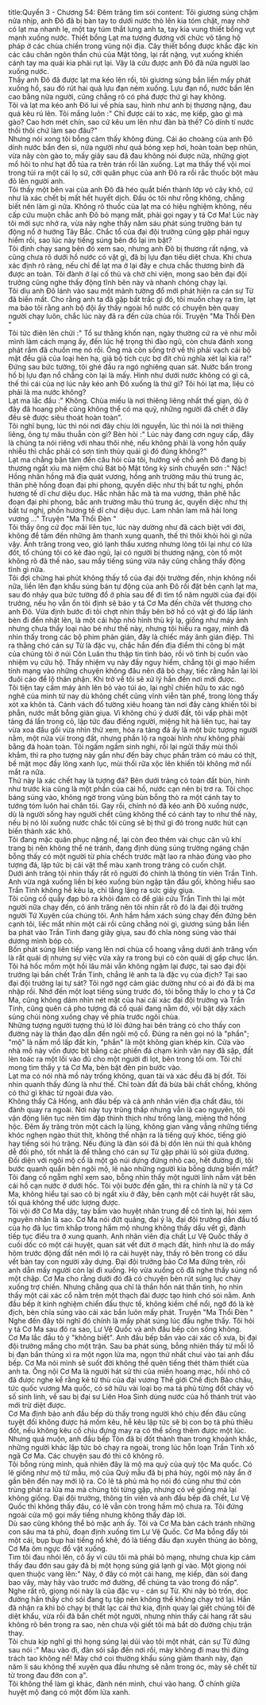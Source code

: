 title:Quyển 3 - Chương 54: Đêm trăng tìm sói
content:
Tôi giương súng chậm nửa nhịp, anh Đô đã bị bàn tay to dưới nước thò lên kia tóm chặt, may nhờ có lạt ma nhanh lẹ, một tay túm thắt lưng anh ta, tay kia vung thiết bổng vụt mạnh xuống nước. Thiết bổng Lạt ma tương đương với chức võ tăng hộ pháp ở các chùa chiền trong vùng nội địa. Cây thiết bổng được khắc đặc kín các câu chân ngôn thần chú của Mật tông, lại rất nặng, vụt xuống khiến cánh tay ma quái kia phải rụt lại. Vậy là cứu được anh Đô đã nửa người lao xuống nước.<br>Thấy anh Đô đã được lạt ma kéo lên rồi, tôi giương súng bắn liền mấy phát xuống hồ, sau đó rút hai quả lựu đạn ném xuống. Lựu đạn nổ, nước bắn lên cao bằng nửa người, cũng chẳng rõ có phá được thứ gì hay không.<br>Tôi và lạt ma kéo anh Đô lui về phía sau, hình như anh bị thương nặng, đau quá kêu rú lên. Tôi mắng luôn :" Chỉ được cái to xác, mẹ kiếp, gào gì mà gào? Cao hơn mét chín, sao cứ kêu um lên như đàn bà thế? Có dính tí nước thối thôi chứ làm sao đâu?"<br>Nhưng nói xong tôi bỗng cảm thấy không đúng. Cái áo choàng của anh Đô dính nước bẩn đen sì, nửa người như quả bóng xẹp hơi, hoàn toàn bẹp nhũn, vừa nãy còn gào to, mấy giây sau đã đau không nói được nữa, những giọt mồ hôi to như hạt đỗ túa ra trên trán rồi lăn xuống. Lạt ma thấy thế vội moi trong túi ra một cái lọ sứ, cởi quân phục của anh Đô ra rồi rắc thuốc bột màu đỏ lên người anh.<br>Tôi thấy một bên vai của anh Đô đã héo quắt biến thành lớp vỏ cây khô, cứ như là xác chết bị mất hết huyết dịch. Đầu óc tôi như rỗng không, chẳng biết nên làm gì nữa. Không rõ thuốc của lạt ma có hiệu nghiệm không, nếu cấp cứu muộn chắc anh Đô bỏ mạng mất, phải gọi ngay y tá Cơ Ma! Lúc này tôi mới sực nhớ ra, vừa nãy nghe thấy năm sáu phát súng trường bán tự động nổ ở hướng Tây Bắc. Chắc tổ của đại đội trưởng cũng gặp phải nguy hiểm rồi, sao lúc này tiếng súng bên đó lại im bặt?<br>Tôi định chạy sang bên đó xem sao, nhưng anh Đô bị thương rất nặng, và cũng chưa rõ dưới hồ nước có vật gì, đã bị lựu đạn tiêu diệt chưa. Khi chưa xác định rõ ràng, nếu chỉ để lạt ma ở lại đây e chưa chắc thương binh đã được an toàn. Tôi đành ở lại cố thủ và chờ chi viện, mong sao bên đại đội trưởng cũng nghe thấy động tĩnh bên này và nhanh chóng chạy lại.<br>Tôi dìu anh Đô lánh vào sau một mảnh tường đổ mới phát hiện ra cán sự Từ đã biến mất. Cho rằng anh ta đã gặp bất trắc gì đó, tôi muốn chạy ra tìm, lạt ma bảo tôi rằng anh bộ đội ấy thấy ngoài hồ nước có chuyện bèn quay người chạy luôn, chắc lúc này đã ra đến cửa chùa rồi. Truyện "Ma Thổi Đèn " <br>Tôi tức điên lên chửi :" Tổ sư thằng khốn nạn, ngày thường cứ ra vẻ như mỗi mình làm cách mạng ấy, đến lúc hệ trọng thì đào ngũ, còn chưa đánh xong phát rắm đã chuồn mẹ nó rồi. Ông mà còn sống trở về thì phải vạch cái bộ mặt đểu giả của loại hèn hạ, giả bộ tích cực bợ đít chủ nghĩa xét lại kia ra!"<br>Đứng sau bức tường, tôi ghé đầu ra ngó nghiêng quan sát. Nước bẩn trong hồ bị lựu đạn nổ chẳng còn lại là mấy. Hình như dưới nước không có gì cả, thế thì cái của nợ lúc nãy kéo anh Đô xuống là thứ gì? Tôi hỏi lạt ma, liệu có phải là ma nước không?<br>Lạt ma lắc đầu :" Không. Chùa miếu là nơi thiêng liêng nhất thế gian, dù ở đây đã hoang phế cũng không thể có ma quỷ, những người đã chết ở đây đều sẽ được siêu thoát hoàn toàn".<br>Tôi nghĩ bụng, lúc thì nói nơi đây chịu lời nguyền, lúc thì nói là nơi thiêng liêng, ông tự mâu thuẫn còn gì? Bèn hỏi :" Lúc này đang cơn nguy cấp, đây là chúng ta nói riêng với nhau thôi nhé, nếu không phải là vong hồn quấy nhiễu thì chắc phải có sơn tinh thủy quái gì đó đúng không?"<br>Lạt ma chẳng bận tâm đến câu hỏi của tôi, hướng về chỗ anh Đô đang bị thương ngất xỉu mà niệm chú Bát bộ Mật tông kỳ sinh chuyển sơn :" Nặc! Hồng nhân hồng mã địa quát vương, hồng anh trường mâu thủ trung ác, thân phê hồng đoạn đại phi phong, quyến diệc như thị bất tư nghị, phồn hương tế dĩ chư diệu dục. Hắc nhân hắc mã tà ma vương, thân phê hắc đoạn đại phi phong, bắc anh trường mâu thủ trung ác, quyến diệc như thị bất tư nghị, phồn hương tế dĩ chư diệu dục. Lam nhân lam mã hải long vương ..." Truyện "Ma Thổi Đèn " <br>Tôi thấy ông cứ đọc mãi liên tục, lúc này dường như đã cách biệt với đời, không để tâm đến những âm thanh xung quanh, thế thì thôi khỏi hỏi gì nữa vậy. Ánh trăng trong veo, gió lạnh thấu xương nhưng lòng tôi lại như có lửa đốt, tổ chúng tôi có kẻ đào ngũ, lại có người bị thương nặng, còn tổ một không rõ đã thế nào, sau mấy tiếng súng vừa nãy cũng chẳng thấy động tĩnh gì nữa.<br>Tôi đợi chừng hai phút không thấy tổ của đại đội trưởng đến, nhịn không nổi nữa, liền lên đạn khẩu súng bán tự động của anh Đô rồi đặt bên cạnh lạt ma, sau đó nhảy qua bức tường đổ ở phía sau để đi tìm tổ năm người của đại đội trưởng, nếu họ vẫn ổn tôi định sẽ bảo y tá Cơ Ma đến chữa vết thương cho anh Đô. Vừa định bước đi tôi chợt nhìn thấy bên bờ hồ có vật gì đó lấp lánh bèn đi đến nhặt lên, là một cái hộp nhỏ hình thù kỳ lạ, giống như máy ảnh nhưng chưa thấy loại nào bé như thế này, nhưng tôi hiểu ra ngay, mình đã nhìn thấy trong các bộ phim phản gián, đây là chiếc máy ảnh gián điệp. Thì ra thằng chó cán sự Từ là đặc vụ, chắc hắn đến địa điểm thi công bí mật của chúng tôi ở núi Côn Luân thu thập tin tình báo, rồi vô tình bị cuốn vào nhiệm vụ cứu hộ. Thấy nhiệm vụ này đầy nguy hiểm, chẳng tội gì mạo hiểm tính mạng vào những chuyện không đâu nên đã bỏ chạy, tiếc rằng hắn lại lòi đuôi cáo để lộ thân phận. Khi trở về tôi sẽ xử lý hắn đến nơi mới được.<br>Tôi tiện tay cầm máy ảnh lên bỏ vào túi áo, lại nghĩ chiến hữu to xác ngô nghê của mình từ nay dù không chết cũng vĩnh viễn tàn phế, trong lòng thấy xót xa khôn tả. Cảnh vách đổ tường xiêu hoang tàn nơi đây càng khiến tôi bi phẫn, nước mắt bỗng giàn giụa. Vì không chú ý dưới đất, tôi vấp phải một tảng đá lẩn trong cỏ, lập tức đau điếng người, miệng hít hà liên tục, hai tay vừa xoa đầu gối vừa nhìn thử xem, hóa ra tảng đá ấy là một bức tượng người nằm, một nửa vùi trong đất, nhưng phần lộ ra ngoài hình như không phải bằng đá hoàn toàn. Tôi ngấm ngầm sinh nghi, rồi lại ngửi thấy mùi thối khắm, thì ra pho tượng này gần như đến bảy chục phần trăm có máu có thịt, bề mặt mọc đầy lông xanh lục, mùi thối rữa xộc lên khiến tôi không mở nổi mắt ra nữa.<br>Thứ này là xác chết hay là tượng đá? Bên dưới trảng cỏ toàn đất bùn, hình như trước kia cũng là một phần của cái hồ, nước cạn nên bị trơ ra. Tôi chọc báng súng vào, không ngờ trong vũng bùn bỗng thò ra một cánh tay to tướng tóm luôn hai chân tôi. Gay rồi, chính nó đã kéo anh Đô xuống nước, dù là người sống hay người chết cũng không thể có cánh tay to như thế này, nếu bị nó lôi xuống nước chắc tôi cũng sẽ bị thứ gì đó trong nước hút cạn biến thành xác khô.<br>Tôi đang mặc quân phục nặng nề, lại còn đeo thêm vài chục cân vũ khí trang bị nên không thể né tránh, đang định dùng súng trường ngáng chặn bỗng thấy có một người từ phía chếch trước mặt lao ra nhào đúng vào pho tượng đá, lập tức bị cái vật thể màu xanh trong trảng cỏ cuốn chặt.<br>Dưới ánh trăng tôi nhìn thấy rất rõ người đó chính là thông tín viên Trần Tinh. Anh vừa ngã xuống liền bị kéo xuống bùn ngập tận đầu gối, không hiểu sao Trần Tinh không hề kêu la, chỉ lẳng lặng ra sức giãy giụa.<br>Tôi cũng cố quẫy đạp bò ra khỏi đám cỏ để giải cứu Trần Tinh thì lại một người nữa chạy đến, có ánh trăng nên tôi nhìn rất rõ đó là đại đội trưởng người Tứ Xuyên của chúng tôi. Anh hầm hầm xách súng chạy đến đứng bên cạnh tôi, liếc mắt nhìn một cái rồi cũng chẳng nói gì, giương súng bắn liền ba phát vào Trần Tinh đang giãy giụa, sau đó chĩa nòng súng vào thái dương mình bóp cò.<br>Bốn phát súng liên tiếp vang lên nơi chùa cổ hoang vắng dưới ánh trăng vốn là rất quái dị nhưng sự việc vừa xảy ra trong bụi cỏ còn quái dị gấp chục lần.<br>Tôi há hốc mồm một hồi lâu mãi vẫn không ngậm lại được, tại sao đại đội trưởng lại bắn chết Trần Tinh, chẳng lẽ anh ta là đặc vụ của địch? Tại sao đại đội trưởng lại tự sát? Tôi ngờ ngợ cảm giác dường như có ai đó đã bị ma nhập rồi. Nhớ đến một loạt tiếng súng trước đó, tôi bỗng thấy lo cho y tá Cơ Ma, cũng không dám nhìn nét mặt của hai cái xác đại đội trưởng và Trần Tinh, cũng quên cả pho tượng đá cổ quái đang nằm đó, vội bật dậy xách súng chúi nòng xuống chạy về phía trước ngôi chùa.<br>Những tượng người tượng thú lở lói đứng hai bên trảng cỏ cho thấy con đường này là thần đạo dẫn đến ngôi mộ cổ. Đúng ra nên gọi nó là "phần"; "mộ" là nấm mồ lấp đất kín, "phần" là một không gian khép kín. Cửa vào nhà mồ này vốn được bịt bằng các phiến đá chạm kinh văn nay đã sập, đất lèn toác ra một lối vào đủ cho một người đi lọt, bên trong tối om. Tôi chỉ mong tìm thấy y tá Cơ Ma, bèn bật đèn pin bước vào.<br>Lạt ma có nói nhà mồ này trống không, quan tài và xác đều đã bị đốt. Tôi nhìn quanh thấy đúng là như thế. Chỉ toàn đất đá bừa bãi chất chồng, không có thứ gì khác từ ngoài đưa vào.<br>Không thấy Cả Hồng, anh đầu bếp và cả anh nhân viên địa chất đâu, tôi đành quay ra ngoài. Nơi này tuy trũng thấp nhưng vẫn là cao nguyên, tôi vận động liên tục nên tim đập thình thịch như trống làng, miệng thở hồng hộc. Đêm ấy trăng tròn một cách lạ lùng, không gian văng vẳng những tiếng khóc nghẹn ngào thút thít, không thể nhận ra là tiếng quỷ khóc, tiếng gió hay tiếng sói hú trăng. Nếu đúng là đàn sói đã bị dồn lên núi thì quả không dễ đối phó, tốt nhất là để thằng chó cán sự Từ gặp phải lũ sói giữa đường.<br>Đối diện với ngôi mộ cổ là một gò núi dựng đứng nhô cao, hết đường đi, tôi bước quanh quẩn bên ngôi mộ, lẽ nào những người kia bỗng dưng biến mất? Tôi đang cố ngẫm nghĩ xem sao, bỗng nhìn thấy một người lính nằm vật bên cái hồ cạn nước ở dưới hốc. Tôi vội bước đến gần, thì ra chính là nữ y tá Cơ Ma, không hiểu tại sao cô bị ngất xỉu ở đây, bên cạnh một cái huyệt rất sâu, tối quá không thể ước lượng được.<br>Tôi vội đỡ Cơ Ma dậy, tay bấm vào huyệt nhân trung để cô tỉnh lại, hỏi xem nguyên nhân là sao. Cơ Ma nói đứt quãng, đại ý là, đại đội trưởng dẫn đầu tổ của họ đã lục tìm khắp trong hầm mộ nhưng không thấy dấu vết gì, đành tiếp tục điều tra ở xung quanh. Anh nhân viên địa chất Lư Vệ Quốc thấy ở cuối dốc có một cái huyệt, quan sát vết đứt ở mạch đất, hình như là do mấy hôm trước động đất nên mới lộ ra cái huyệt này, thấy rõ bên trong có dấu vết bàn tay con người xây dựng. Đại đội trưởng bảo Cơ Ma đứng trên, rồi anh dẫn mấy người còn lại đi xuống. Họ vừa xuống cô đã nghe thấy súng nổ một chập. Cơ Ma cho rằng dưới đó đã có chuyện bèn rút súng lục chạy xuống trợ chiến. Nhưng chẳng qua chỉ là thần hồn nát thần tính, họ nhìn thấy một cái xác cổ nằm trên một thạch đài được tạo hình chó sói nằm. Anh đầu bếp ít kinh nghiệm chiến đấu thực tế, không kiềm chế nổi, ngỡ đó là kẻ địch, bèn chĩa súng vào cái xác bắn luôn mấy phát. Truyện "Ma Thổi Đèn " <br>Nghe đến đây tôi nghĩ đó chính là mấy phát súng lúc đầu nghe thấy. Tôi hỏi y tá Cơ Ma sau đó ra sao, Lư Vệ Quốc và anh đầu bếp còn sống không.<br>Cơ Ma lắc đầu tỏ ý "không biết". Anh đầu bếp bắn vào cái xác cổ xưa, bị đại đội trưởng mắng cho một trận. Sau ba phát súng, bỗng nhiên thấy từ mỗi lỗ bị đạn bắn thủng xì ra một ngọn lửa ma, ngọn thứ nhất chui vào tai anh đầu bếp. Cơ Ma nói mình sẽ suốt đời không thể quên tiếng thét thảm thiết của anh ta. Ông nội Cơ Ma là người hát sử thi của miền hoang mạc, hồi nhỏ cô đã được nghe kể rằng kẻ tử thù của đại vương Thế giới Chế địch Bảo châu, tức quốc vương Ma quốc, có sở hữu vài loại bọ ma tá phủ từng đốt cháy vô số sinh linh, về sau bị đại sư Liên Hoa Sinh dùng nước của hồ thánh trút vào mới trừ diệt được.<br>Cơ Ma định bảo anh đầu bếp dù thấy trong người khó chịu đến đâu cũng tuyệt đối không được há mồm kêu, hễ kêu lập tức sẽ bị con bọ tá phủ thiêu đốt, nếu không kêu cố chịu đựng may ra có thể sống thêm được một lúc. Nhưng quá muộn, anh đầu bếp Tôn đã bị đốt thành than trong khoảnh khắc, những người khác lập tức bỏ chạy ra ngoài, trong lúc hỗn loạn Trần Tinh xô ngã Cơ Ma. Các chuyện sau đó thì cô không rõ.<br>Tôi bỗng rùng mình, quả nhiên đây là mộ ma quỷ của quỷ tộc Ma quốc. Có lẽ giống như mộ tử mẫu, mộ của Quỷ mẫu đã bị phá hủy, ngôi mộ này ẩn ở gần bên đến nay mới lộ ra. Có lẽ tá phủ mà họ nói đó cũng như thứ côn trùng phát ra lửa ma mà chúng tôi từng gặp, nhưng có vẻ giống mà lại không giống. Đại đội trưởng, thông tín viên và anh đầu bếp đã chết, Lư Vệ Quốc thì không thấy đâu, có lẽ vẫn còn trong hầm mộ chưa ra. Tôi đứng ngoài cửa mộ gọi mấy tiếng nhưng không thấy đáp lời.<br>Dù sao cũng không thể bỏ mặc anh ấy. Tôi và Cơ Ma bàn cách tránh những con sâu ma tá phủ, đoạn định xuống tìm Lư Vệ Quốc. Cơ Ma bỗng đẩy tôi một cái, bụp bụp hai tiếng nổ khẽ, đó là tiếng đầu đạn xuyên thủng áo bông, Cơ Ma ôm ngực đổ vật xuống.<br>Tim tôi đau nhói lên, cô ấy vì cứu tôi mà phải bỏ mạng, nhưng chưa kịp cảm thấy đau đớn sau gáy đã bị một họng súng giá lạnh gí vào. Một giọng nói quen thuộc vang lên:" Này, ở đây có một cái hang, mẹ kiếp, đàn sói đang bao vây, mày hãy vào trước mở đường, để chúng ta vào trong đó nấp".<br>Nghe rất rõ, giọng nói này là của đặc vụ - cán sự Từ. Khi nãy bỏ trốn, dọc đường hắn thấy chó sói đang tụ tập nên không thể không chạy trở lại. Hắn đã nhận ra khi bỏ chạy bị thất lạc cái thứ kia, định quay lại giết chúng tôi đê diệt khẩu, vừa rồi đã bắn chết một người, nhưng nhìn thấy cái hang rất sâu không rõ bên trong ra sao, nên chưa vội giết tôi mà bắt dò đường chịu trận thay.<br>Tôi chưa kịp nghĩ gì thì họng súng lại dúi vào tôi một nhát, cán sự Từ đứng sau nói :" Mau vào đi, đàn sói sắp đến nơi rồi, mày không đi mau thì đừng trách tao không nể! Mày chớ coi thường khẩu súng giảm thanh này, đạn năm li sáu không thể xuyên qua đầu nhưng sẽ nằm trong óc, mày sẽ chết từ từ trong đau đớn con ạ".<br>Tôi không thể làm gì khác, đành nén mình, chui vào hang. Ở chính giữa huyệt mộ đang có một đốm lửa xanh.